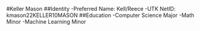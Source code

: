 #Keller Mason
##Identity
-Preferred Name: Kell/Reece
-UTK NetID: kmason22KELLER10MASON
##Education
-Computer Science Major
-Math Minor
-Machine Learning Minor
